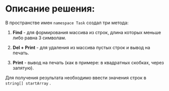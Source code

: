 # Описание решения:

В пространстве имен ``` namespace Task ``` создал три метода:

1. **Find** - для формирования массива из строк, длина которых меньше либо равна 3 символам.

2. **Del + Print** - для удаления из массива пустых строк и вывод на печать.

3. **Print** - вывод на печать (как в примере: в квадратных скобках, через запятую).

Для получения результата необходимо ввести значения строк в ``` string[] startArray ``` .


